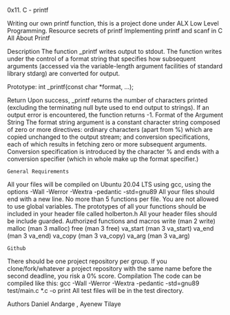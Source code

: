 0x11. C - printf

Writing our own printf function, this is a project done under ALX Low Level Programming.
Resource
secrets of printf
Implementing printf and scanf in C
All About Printf

Description
The function _printf writes output to stdout. The function writes under the control of a format string that specifies how subsequent arguments (accessed via the variable-length argument facilities of standard library stdarg) are converted for output.

Prototype: int _printf(const char *format, ...);


Return
Upon success, _printf returns the number of characters printed (excluding the terminating null byte used to end output to strings). If an output error is encountered, the function returns -1.
Format of the Argument String
The format string argument is a constant character string composed of zero or more directives: ordinary characters (apart from %) which are copied unchanged to the output stream; and conversion specifications, each of which results in fetching zero or more subsequent arguments.
Conversion specification is introduced by the character % and ends with a conversion specifier (which in whole make up the format specifier.)

	General Requirements
All your files will be compiled on Ubuntu 20.04 LTS using gcc, using the options -Wall -Werror -Wextra -pedantic -std=gnu89
All your files should end with a new line.
No more than 5 functions per file.
You are not allowed to use global variables.
The prototypes of all your functions should be included in your header file called holberton.h
All your header files should be include guarded.
Authorized functions and macros
write (man 2 write)
malloc (man 3 malloc)
free (man 3 free)
va_start (man 3 va_start)
va_end (man 3 va_end)
va_copy (man 3 va_copy)
va_arg (man 3 va_arg)

	Github
There should be one project repository per group. If you clone/fork/whatever a project repository with the same name before the second deadline, you risk a 0% score.
Compilation
The code can be compiled like this:
 gcc -Wall -Werror -Wextra -pedantic -std=gnu89 test/main.c *.c -o print
All test files will be in the test directory.

Authors
Daniel Andarge 
, Ayenew Tilaye

